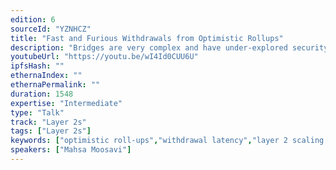 ```yaml
---
edition: 6
sourceId: "YZNHCZ"
title: "Fast and Furious Withdrawals from Optimistic Rollups"
description: "Bridges are very complex and have under-explored security issues. The issue we are focused on with withdrawing from L2, which requires L1 to be absolutely sure of what occurred on L2 (finality was reached) and current proposals like Offchain Lab’s Arbitrum require 1 week for finality. In this talk, we discuss the three designs for “fast” withdraws that allow a user to move Layer 2 to Layer 1 instantly, while a counter-party takes the risk that the withdraw will not finalize."
youtubeUrl: "https://youtu.be/wI4Id0CUU6U"
ipfsHash: ""
ethernaIndex: ""
ethernaPermalink: ""
duration: 1548
expertise: "Intermediate"
type: "Talk"
track: "Layer 2s"
tags: ["Layer 2s"]
keywords: ["optimistic roll-ups","withdrawal latency","layer 2 scaling solutions","Arbitrum","instant finality"]
speakers: ["Mahsa Moosavi"]
---
```

